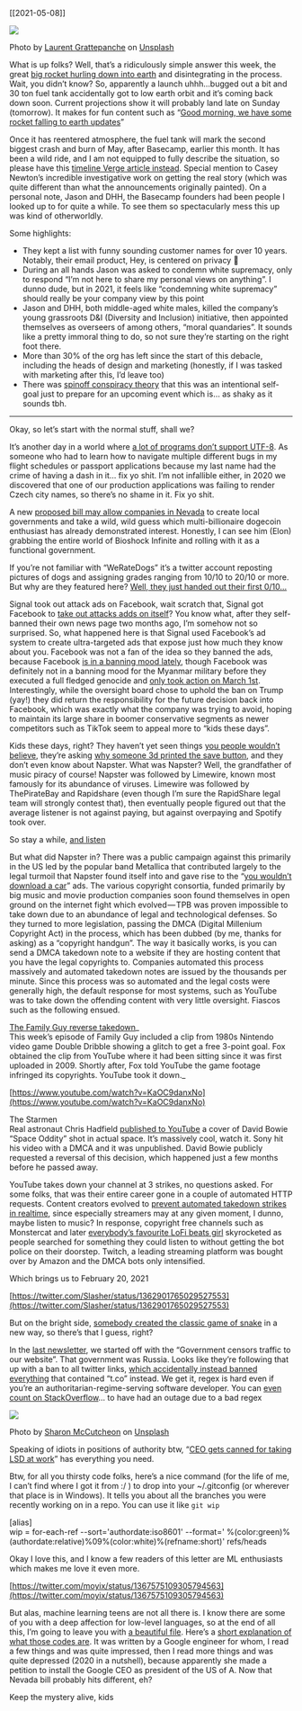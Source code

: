 [[2021-05-08]]


![](https://cdn-images-1.medium.com/max/800/0*31Tg27qby_M6w85L)

Photo by [Laurent Grattepanche](https://unsplash.com/@laurentgrattepanche?utm_source=medium&utm_medium=referral) on [Unsplash](https://unsplash.com?utm_source=medium&utm_medium=referral)

What is up folks? Well, that’s a ridiculously simple answer this week, the great [big rocket hurling down into earth](https://aerospacecorp.medium.com/a-massive-chinese-rocket-is-falling-uncontrollably-to-earth-db7c7b32d773) and disintegrating in the process. Wait, you didn’t know? So, apparently a launch uhhh…bugged out a bit and 30 ton fuel tank accidentally got to low earth orbit and it’s coming back down soon. Current projections show it will probably land late on Sunday (tomorrow). It makes for fun content such as “[Good morning, we have some rocket falling to earth updates](https://twitter.com/TheSpaceGal/status/1391058914091835397)”

Once it has reentered atmosphere, the fuel tank will mark the second biggest crash and burn of May, after Basecamp, earlier this month. It has been a wild ride, and I am not equipped to fully describe the situation, so please have this [timeline Verge article instead](https://www.theverge.com/2021/5/4/22419512/basecamp-political-speech-policy-fallout). Special mention to Casey Newton’s incredible investigative work on getting the real story (which was quite different than what the announcements originally painted). On a personal note, Jason and DHH, the Basecamp founders had been people I looked up to for quite a while. To see them so spectacularly mess this up was kind of otherworldly.

Some highlights:  
- They kept a list with funny sounding customer names for over 10 years. Notably, their email product, Hey, is centered on privacy 👀  
- During an all hands Jason was asked to condemn white supremacy, only to respond “I’m not here to share my personal views on anything”. I dunno dude, but in 2021, it feels like “condemning white supremacy” should really be your company view by this point  
- Jason and DHH, both middle-aged white males, killed the company’s young grassroots D&I (Diversity and Inclusion) initiative, then appointed themselves as overseers of among others, “moral quandaries”. It sounds like a pretty immoral thing to do, so not sure they’re starting on the right foot there.  
- More than 30% of the org has left since the start of this debacle, including the heads of design and marketing (honestly, if I was tasked with marketing after this, I’d leave too)  
- There was [spinoff conspiracy theory](https://twitter.com/polotek/status/1387622573739888646) that this was an intentional self-goal just to prepare for an upcoming event which is… as shaky as it sounds tbh.

---

Okay, so let’s start with the normal stuff, shall we?

It’s another day in a world where [a lot of programs don’t support UTF-8](https://twitter.com/rockbot/status/1270400995567169536). As someone who had to learn how to navigate multiple different bugs in my flight schedules or passport applications because my last name had the crime of having a dash in it… fix yo shit. I’m not infallible either, in 2020 we discovered that one of our production applications was failing to render Czech city names, so there’s no shame in it. Fix yo shit.

A new [proposed bill may allow companies in Nevada](https://twitter.com/jerrybrito/status/1357681289009233926) to create local governments and take a wild, wild guess which multi-billionaire dogecoin enthusiast has already demonstrated interest. Honestly, I can see him (Elon) grabbing the entire world of Bioshock Infinite and rolling with it as a functional government.

If you’re not familiar with “WeRateDogs” it’s a twitter account reposting pictures of dogs and assigning grades ranging from 10/10 to 20/10 or more. But why are they featured here? [Well, they just handed out their first 0/10…](https://twitter.com/dog_rates/status/1365023732926869507)

Signal took out attack ads on Facebook, wait scratch that, Signal got Facebook to [take out attacks adds on itself](https://signal.org/blog/the-instagram-ads-you-will-never-see/)? You know what, after they self-banned their own news page two months ago, I’m somehow not so surprised. So, what happened here is that Signal used Facebook’s ad system to create ultra-targeted ads that expose just how much they know about you. Facebook was not a fan of the idea so they banned the ads, because Facebook [is in a banning mood lately](https://twitter.com/OversightBoard/status/1389928315239104516%5C), though Facebook was definitely not in a banning mood for the Myanmar military before they executed a full fledged genocide and [only took action on March 1st](https://www.bbc.com/news/world-asia-56191657). Interestingly, while the oversight board chose to uphold the ban on Trump (yay!) they did return the responsibility for the future decision back into Facebook, which was exactly what the company was trying to avoid, hoping to maintain its large share in boomer conservative segments as newer competitors such as TikTok seem to appeal more to “kids these days”.

Kids these days, right? They haven’t yet seen things [you people wouldn’t believe](https://www.youtube.com/watch?v=QefqJ7YhbWQ), they’re asking [why someone 3d printed the save button](https://i.imgur.com/Osxo1UF.jpg), and they don’t even know about Napster. What was Napster? Well, the grandfather of music piracy of course! Napster was followed by Limewire, known most famously for its abundance of viruses. Limewire was followed by ThePirateBay and Rapidshare (even though I’m sure the RapidShare legal team will strongly contest that), then eventually people figured out that the average listener is not against paying, but against overpaying and Spotify took over.

So stay a while, [and listen](https://www.youtube.com/watch?v=tAVVy_x3Erg)

But what did Napster in? There was a public campaign against this primarily in the US led by the popular band Metallica that contributed largely to the legal turmoil that Napster found itself into and gave rise to the “[you wouldn’t download a car](https://www.youtube.com/watch?v=HmZm8vNHBSU)” ads. The various copyright consortia, funded primarily by big music and movie production companies soon found themselves in open ground on the internet fight which evolved — TPB was proven impossible to take down due to an abundance of legal and technological defenses. So they turned to more legislation, passing the DMCA (Digital Millenium Copyright Act) in the process, which has been dubbed (by me, thanks for asking) as a “copyright handgun”. The way it basically works, is you can send a DMCA takedown note to a website if they are hosting content that you have the legal copyrights to. Companies automated this process massively and automated takedown notes are issued by the thousands per minute. Since this process was so automated and the legal costs were generally high, the default response for most systems, such as YouTube was to take down the offending content with very little oversight. Fiascos such as the following ensued.

[The Family Guy reverse takedown](https://torrentfreak.com/fox-stole-a-game-clip-used-it-in-family-guy-dmcad-the-original-160520/)_  
This week’s episode of Family Guy included a clip from 1980s Nintendo video game Double Dribble showing a glitch to get a free 3-point goal. Fox obtained the clip from YouTube where it had been sitting since it was first uploaded in 2009. Shortly after, Fox told YouTube the game footage infringed its copyrights. YouTube took it down._

[https://www.youtube.com/watch?v=KaOC9danxNo](https://www.youtube.com/watch?v=KaOC9danxNo)

The Starmen  
Real astronaut Chris Hadfield [published to YouTube](https://www.youtube.com/watch?v=KaOC9danxNo) a cover of David Bowie “Space Oddity” shot in actual space. It’s massively cool, watch it. Sony hit his video with a DMCA and it was unpublished. David Bowie publicly requested a reversal of this decision, which happened just a few months before he passed away.

YouTube takes down your channel at 3 strikes, no questions asked. For some folks, that was their entire career gone in a couple of automated HTTP requests. Content creators evolved to [prevent automated takedown strikes in realtime](https://www.youtube.com/watch?v=DrYRpPxBEaU), since especially streamers may at any given moment, I dunno, maybe listen to music? In response, copyright free channels such as Monstercat and later [everybody’s favourite LoFi beats girl](https://www.youtube.com/watch?v=5qap5aO4i9A) skyrocketed as people searched for something they could listen to without getting the bot police on their doorstep. Twitch, a leading streaming platform was bought over by Amazon and the DMCA bots only intensified.

Which brings us to February 20, 2021

[https://twitter.com/Slasher/status/1362901765029527553](https://twitter.com/Slasher/status/1362901765029527553)

But on the bright side, [somebody created the classic game of snake](https://twitter.com/neilsardesai/status/1379185826920300545) in a new way, so there’s that I guess, right?

In the [last newsletter](https://alkoclick.medium.com/gotta-keep-on-keeping-on-fc6743e11615), we started off with the “Government censors traffic to our website”. That government was Russia. Looks like they’re following that up with a ban to all twitter links, [which accidentally instead banned everything](https://twitter.com/DougMadory/status/1369665894494900224) that contained “t.co” instead. We get it, regex is hard even if you’re an authoritarian-regime-serving software developer. You can [even count on StackOverflow](https://stackstatus.net/post/147710624694/outage-postmortem-july-20-2016)… to have had an outage due to a bad regex

![](https://cdn-images-1.medium.com/max/800/0*2gnB0BngNU1WS9bQ)

Photo by [Sharon McCutcheon](https://unsplash.com/@sharonmccutcheon?utm_source=medium&utm_medium=referral) on [Unsplash](https://unsplash.com?utm_source=medium&utm_medium=referral)

Speaking of idiots in positions of authority btw, “[CEO gets canned for taking LSD at work](https://twitter.com/RVAwonk/status/1387157291170992128)” has everything you need.

Btw, for all you thirsty code folks, here’s a nice command (for the life of me, I can’t find where I got it from :/ ) to drop into your ~/.gitconfig (or wherever that place is in Windows). It tells you about all the branches you were recently working on in a repo. You can use it like `git wip`

[alias]  
  wip = for-each-ref --sort='authordate:iso8601' --format=' %(color:green)%(authordate:relative)%09%(color:white)%(refname:short)' refs/heads

Okay I love this, and I know a few readers of this letter are ML enthusiasts which makes me love it even more.

[https://twitter.com/moyix/status/1367575109305794563](https://twitter.com/moyix/status/1367575109305794563)

But alas, machine learning teens are not all there is. I know there are some of you with a deep affection for low-level languages, so at the end of all this, I’m going to leave you with [a beautiful file](https://github.com/jart/cosmopolitan/blob/667ab245fe0326972b7da52a95da97125d61c8cf/libc/sysv/consts.sh#L3543). Here’s a [short explanation of what those codes are](https://github.com/jart/cosmopolitan/tree/667ab245fe0326972b7da52a95da97125d61c8cf/libc/sysv). It was written by a Google engineer for whom, I read a few things and was quite impressed, then I read more things and was quite depressed (2020 in a nutshell), because apparently she made a petition to install the Google CEO as president of the US of A. Now that Nevada bill probably hits different, eh?

Keep the mystery alive, kids